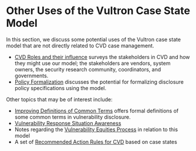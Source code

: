 # Other Uses of the Vultron Case State Model

In this section, we discuss some potential uses of the Vultron case state model
that are not directly related to CVD case management.

- [CVD Roles and their influence](roles_influence.md) surveys the stakeholders in
CVD and how they might use our model; the stakeholders are vendors, system owners, the
security research community, coordinators, and governments.
- [Policy Formalization](policy_formalization.md) discusses the potential for
formalizing disclosure policy specifications using the model.

Other topics that may be of interest include:

- [Improving Definitions of Common Terms](zero_day.md) offers formal definitions of some common terms in vulnerability disclosure.
- [Vulnerability Response Situation Awareness](situation_awareness.md)
- Notes regarding the [Vulnerability Equities Process](vep.md) in relation to this model
- A set of [Recommended Action Rules for CVD](action_rules.md) based on case states
